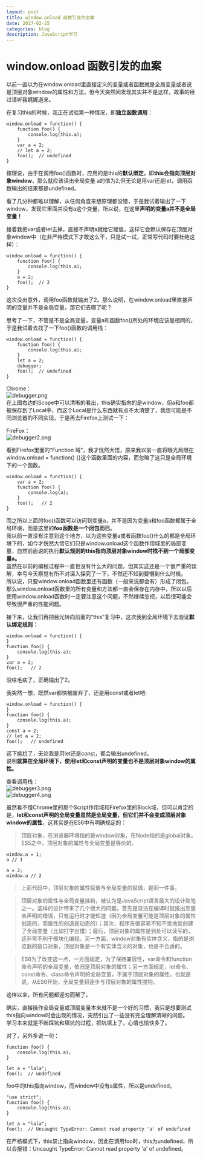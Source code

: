 ```yaml
---
layout: post
title: window.onload 函数引发的血案
date: 2017-02-25
categories: blog
description: JavaScript学习
---
```


# window.onload 函数引发的血案           
以前一直以为在window.onload里直接定义的变量或者函数就是全局变量或者说是顶层对象window的属性和方法，但今天突然间发现其实并不是这样，故事的经过请听我娓娓道来。           

在复习this的时候，我正在试验第一种情况，即**独立函数调用**：           

```
window.onload = function() {
	function foo() {
		console.log(this.a);
	}
	var a = 2;
	// let a = 2;
	foo();  // undefined
}
```
按理说，由于在调用foo()函数时，应用的是this的**默认绑定**，即**this会指向顶层对象window**，那么就应该读出全局变量 a的值为2,但无论是用var还是let，调用函数输出的结果都是undefined。           

看了几分钟都难以理解，从任何角度来想原理都没错，于是我试着输出了一下window，发现它里面并没有a这个变量，所以说，在这里**声明的变量a并不是全局变量！**           

接着我把var或者let去掉，直接不声明a就给它赋值，这样它会默认保存在顶层对象window中（在非严格模式下才敢这么干，只是试一试，正常写代码时要杜绝这样）：           

```
window.onload = function() {
	function foo() {
		console.log(this.a);
	}
	a = 2;
	foo();  // 2
}
```
这次没出意外，调用foo函数就输出了2。那么说明，在window.onload里直接声明的变量并不是全局变量，那它们去哪了呢？           

思考了一下，不管是不是全局变量，变量a和函数foo()所处的环境应该是相同的，于是我试着去找了一下foo()函数的调用栈：           

```
window.onload = function() {
	function foo() {
		console.log(this.a);
	}
	let a = 2;
	debugger;
	foo();  // undefined
}
```
Chrome：           
![debugger.png](http://upload-images.jianshu.io/upload_images/3001083-f8d7a5aa2c7fae0b.png?imageMogr2/auto-orient/strip%7CimageView2/2/w/1240)           
在上图右边的Scope中可以清晰的看出，this确实指向的是window，但a和foo都被保存到了Local中，而这个Local是什么东西就有点不太清楚了，我想可能是不同浏览器的不同实现，于是再去Firefox上测试一下：           

FireFox：           
![debugger2.png](http://upload-images.jianshu.io/upload_images/3001083-2fa9e6590ea1b93e.png?imageMogr2/auto-orient/strip%7CimageView2/2/w/1240)           

看到Firefox里面的“Function 域”，我才恍然大悟，原来我以前一直将眼光局限在window.onload = function() {}这个函数里面的内容，而忽略了这只是全局环境下的一个函数。           

```
window.onload = function() {
	var a = 2;
	function foo() {
		console.log(a);
	}
	foo();   // 2 
}
```
而之所以上面的foo()函数可以访问到变量a，并不是因为变量a和foo函数都属于全局环境，而是这里的**foo函数是一个闭包而已**。           
我以前一直没有注意到这个地方，以为这些变量a或者函数foo()什么的都是全局环境下的，如今才恍然大悟它们只是window.onload这个函数作用域里的局部变量，自然前面说的执行**默认规则的this指向顶层对象window时找不到一个局部变量a。**           
虽然在以前的编程过程中一直也没有什么大的问题，但其实这还是一个很严重的误解，幸亏今天察觉有所不对深入探究了一下，不然还不知到要懵到什么时候。           
所以说，只要window.onload函数里还有函数（一般来说都会有）形成了闭包，那么window.onload函数里的所有变量和方法都一直会保存在内存中，所以以后使用window.onload函数时一定要注意这个问题，不然继续忽视，以后很可能会导致很严重的性能问题。           

接下来，让我们再把目光转向前面的“this”复习中，这次我到全局环境下去验证**默认绑定规则：**           

```
window.onload = function() {
}
function foo() {
	console.log(this.a);
}
var a = 2;
foo();   // 2 
```
没啥毛病了，正确输出了2。           

我突然一想，既然var都快被废弃了，还是用const或者let吧:           

```
window.onload = function() {
}
function foo() {
	console.log(this.a);
}
const a = 2;
// let a = 2;
foo();   // undefined 
```
这下尴尬了，无论我是用let还是const，都会输出undefined。           
说明**就算在全局环境下，使用let和const声明的变量也不是顶层对象window的属性。**           
           
查看调用栈：           
![debugger3.png](http://upload-images.jianshu.io/upload_images/3001083-714039a3254330ae.png?imageMogr2/auto-orient/strip%7CimageView2/2/w/1240)           
![debugger4.png](http://upload-images.jianshu.io/upload_images/3001083-d4f7c5bbf6e8d0a4.png?imageMogr2/auto-orient/strip%7CimageView2/2/w/1240)           

虽然看不懂Chrome里的那个Script作用域和Firefox里的Block域，但可以肯定的是，**let和const声明的全局变量虽然是全局变量，但它们并不会变成顶层对象window的属性**，这其实是在ES6中有明确规定的：           

> 顶层对象，在浏览器环境指的是window对象，在Node指的是global对象。ES5之中，顶层对象的属性与全局变量是等价的。           

```
window.a = 1;
a // 1

a = 2;
window.a // 2
```

> 上面代码中，顶层对象的属性赋值与全局变量的赋值，是同一件事。           

> 顶层对象的属性与全局变量挂钩，被认为是JavaScript语言最大的设计败笔之一。这样的设计带来了几个很大的问题，首先是没法在编译时就报出变量未声明的错误，只有运行时才能知道（因为全局变量可能是顶层对象的属性创造的，而属性的创造是动态的）；其次，程序员很容易不知不觉地就创建了全局变量（比如打字出错）；最后，顶层对象的属性是到处可以读写的，这非常不利于模块化编程。另一方面，window对象有实体含义，指的是浏览器的窗口对象，顶层对象是一个有实体含义的对象，也是不合适的。           

> ES6为了改变这一点，一方面规定，为了保持兼容性，var命令和function命令声明的全局变量，依旧是顶层对象的属性；另一方面规定，let命令、const命令、class命令声明的全局变量，不属于顶层对象的属性。也就是说，从ES6开始，全局变量将逐步与顶层对象的属性脱钩。           

这样以来，所有问题都迎刃而解了。           

确实，直接操作全局变量或顶层变量本来就不是一个好的习惯，我只是想要测试this指向window时会出现的情况，突然引出了一些没有完全理解清晰的问题。           
学习本来就是不断踩坑和填坑的过程，把坑填上了，心情也愉快多了。           

对了，另外多说一句：        

```
function foo() {
	console.log(this.a);
}

let a = "lala";
foo();  // undefined
```
foo中的this指向window，而window中没有a属性，所以是undefined。           

```
"use strict";
function foo() {
	console.log(this.a);
}

let a = "lala";
foo();  // Uncaught TypeError: Cannot read property 'a' of undefined
```
在严格模式下，this禁止指向window，因此在调用foo时，this为undefined，所以会报错：Uncaught TypeError: Cannot read property 'a' of undefined。           